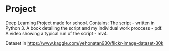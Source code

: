 # Project
Deep Learning Project made for school.
Contains:
  The script - written in Python 3.
  A book detailing the script and my individual work proccess - pdf.
  A video showing a typical run of the script - mv4.
  
  Dataset in https://www.kaggle.com/yehonatan930/flickr-image-dataset-30k
  
  

